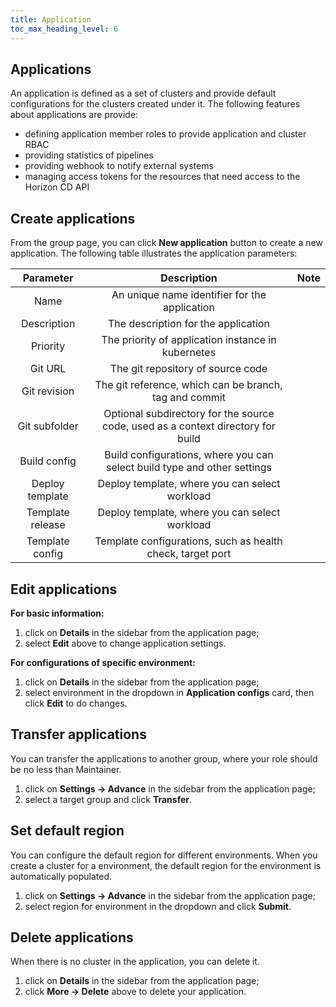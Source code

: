 ```yaml
---
title: Application
toc_max_heading_level: 6
---
```


## Applications
An application is defined as a set of clusters and provide default configurations for the clusters created under it. The following features about applications are provide: 
* defining application member roles to provide application and cluster RBAC
* providing statistics of pipelines
* providing webhook to notify external systems
* managing access tokens for the resources that need access to the Horizon CD API


## Create applications
From the group page, you can click **New application** button to create a new application. The following table illustrates the application parameters: 

|    Parameter     |                                    Description                                   | Note |
|:----------------:|:--------------------------------------------------------------------------------:|:----:|
|       Name       |                   An unique name identifier for the application                  |      |
|   Description    |                        The description for the application                       |      |
|     Priority     |                The priority of application instance in kubernetes                |      |
|     Git URL      |                         The git repository of source code                        |      |
|   Git revision   |              The git reference, which can be branch, tag and commit              |      |
|  Git subfolder   | Optional subdirectory for the source code, used as a context directory for build |      |
|   Build config   |     Build configurations, where you can select build type and other settings     |      |
| Deploy template  |                  Deploy template, where you can select workload                  |      |
| Template release |                  Deploy template, where you can select workload                  |      |
| Template config  |            Template configurations, such as health check, target port            |      |


## Edit applications

**For basic information:**
1. click on **Details** in the sidebar from the application page;
2. select **Edit** above to change application settings.

**For configurations of specific environment:**
1. click on **Details** in the sidebar from the application page;
2. select environment in the dropdown in **Application configs** card, then click **Edit** to do changes.


## Transfer applications
You can transfer the applications to another group, where your role should be no less than Maintainer. 
1. click on **Settings -> Advance** in the sidebar from the application page;
2. select a target group and click **Transfer**.


## Set default region
You can configure the default region for different environments. When you create a cluster for a environment, the default region for the environment is automatically populated.
1. click on **Settings -> Advance** in the sidebar from the application page;
2. select region for environment in the dropdown and click **Submit**.


## Delete applications
When there is no cluster in the application, you can delete it. 
1. click on **Details** in the sidebar from the application page;
2. click **More -> Delete** above to delete your application.